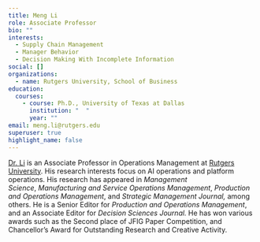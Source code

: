 ```yaml
---
title: Meng Li
role: Associate Professor
bio: ""
interests:
  - Supply Chain Management
  - Manager Behavior
  - Decision Making With Incomplete Information
social: []
organizations:
  - name: Rutgers University, School of Business
education:
  courses:
    - course: Ph.D., University of Texas at Dallas
      institution: "  "
      year: ""
email: meng.li@rutgers.edu
superuser: true
highlight_name: false
---
```

[Dr. Li](https://business.camden.rutgers.edu/faculty-profiles/dr-meng-michael-li/) is an Associate Professor in Operations Management at [Rutgers University](https://www.rutgers.edu/). His research interests focus on AI operations and platform operations. His research has appeared in *Management Science*, *Manufacturing and Service Operations Management*, *Production and Operations Management*, and *Strategic Management Journal,* among others. He is a Senior Editor for *Production and Operations Management*, and an Associate Editor for *Decision Sciences Journal.* He has won various awards such as the Second place of JFIG Paper Competition, and Chancellor’s Award for Outstanding Research and Creative Activity.